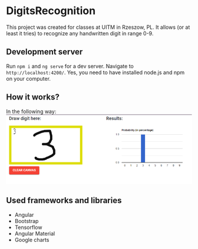 # DigitsRecognition

This project was created for classes at UITM in Rzeszow, PL. It allows (or at least it tries) to recognize any handwritten digit in range 0-9.

## Development server

Run `npm i` and `ng serve` for a dev server. Navigate to `http://localhost:4200/`. Yes, you need to have installed node.js and npm on your computer.

## How it works?
In the following way:
![Sample](./digits-recognition-sample.PNG)


## Used frameworks and libraries
- Angular
- Bootstrap
- Tensorflow
- Angular Material
- Google charts
